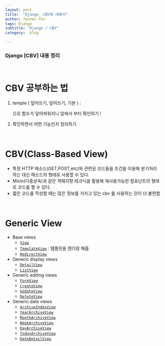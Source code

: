 ```yaml
---
layout: post
title:  "Django_ CBV에 대해서"
author: fennec-fox
tags: Django
subtitle: "Django / CBV"
category:  blog

---
```


### Django [CBV] 내용 정리

<br>

# CBV 공부하는 법

1. temple ( 덮어쓰기, 덮어쓰기, 기본 ) :

   으로 함수가 덮어씌워지니 앞에서 부터 확인하기 !

2. 확인하면서 어떤 기능인지 정리하기

<br>

# CBV(Class-Based View)

- 특정 HTTP 메소드(GET,POST,etc)와 관련된 코드들을 조건을 이용해 분기처리 하는 대신 메소드의 형태로 사용할 수 있다.
- Mixin(다중상속)과 같은 객체지향 테크닉을 활용해 재사용가능한 컴포넌트의 형태로 코드를 짤 수 있다.
- 짧은 코드를 작성할 때는 많은 정보를 가지고 있는 cbv 를 사용하는 것이 더 불편함

<br>

# Generic View

- Base views 
  - [`View`](https://docs.djangoproject.com/en/2.2/ref/class-based-views/base/#view)
  - [`TemplateView`](https://docs.djangoproject.com/en/2.2/ref/class-based-views/base/#templateview) : 템플릿을 렌더링 해줌
  - [`RedirectView`](https://docs.djangoproject.com/en/2.2/ref/class-based-views/base/#redirectview)
- Generic display views
  - [`DetailView`](https://docs.djangoproject.com/en/2.2/ref/class-based-views/generic-display/#detailview)
  - [`ListView`](https://docs.djangoproject.com/en/2.2/ref/class-based-views/generic-display/#listview)
- Generic editing views
  - [`FormView`](https://docs.djangoproject.com/en/2.2/ref/class-based-views/generic-editing/#formview)
  - [`CreateView`](https://docs.djangoproject.com/en/2.2/ref/class-based-views/generic-editing/#createview)
  - [`UpdateView`](https://docs.djangoproject.com/en/2.2/ref/class-based-views/generic-editing/#updateview)
  - [`DeleteView`](https://docs.djangoproject.com/en/2.2/ref/class-based-views/generic-editing/#deleteview)
- Generic date views
  - [`ArchiveIndexView`](https://docs.djangoproject.com/en/2.2/ref/class-based-views/generic-date-based/#archiveindexview)
  - [`YearArchiveView`](https://docs.djangoproject.com/en/2.2/ref/class-based-views/generic-date-based/#yeararchiveview)
  - [`MonthArchiveView`](https://docs.djangoproject.com/en/2.2/ref/class-based-views/generic-date-based/#montharchiveview)
  - [`WeekArchiveView`](https://docs.djangoproject.com/en/2.2/ref/class-based-views/generic-date-based/#weekarchiveview)
  - [`DayArchiveView`](https://docs.djangoproject.com/en/2.2/ref/class-based-views/generic-date-based/#dayarchiveview)
  - [`TodayArchiveView`](https://docs.djangoproject.com/en/2.2/ref/class-based-views/generic-date-based/#todayarchiveview)
  - [`DateDetailView`](https://docs.djangoproject.com/en/2.2/ref/class-based-views/generic-date-based/#datedetailview)

<br>